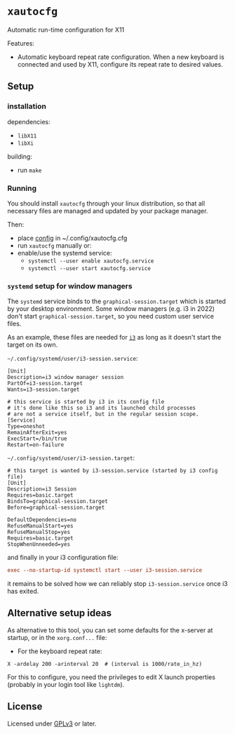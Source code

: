# `xautocfg`

Automatic run-time configuration for X11

Features:
- Automatic keyboard repeat rate configuration.
  When a new keyboard is connected and used by X11, configure its repeat rate to desired values.


## Setup

### installation

dependencies:
- `libX11`
- `libXi`

building:
- run `make`


### Running

You should install `xautocfg` through your linux distribution, so that all necessary files are managed and updated by your package manager.

Then:
- place [config](etc/xautocfg.cfg) in ~/.config/xautocfg.cfg
- run `xautocfg` manually or:
- enable/use the systemd service:
  - `systemctl --user enable xautocfg.service`
  - `systemctl --user start xautocfg.service`


### `systemd` setup for window managers

The `systemd` service binds to the `graphical-session.target` which is started by your desktop environment.
Some window managers (e.g. i3 in 2022) don't start `graphical-session.target`, so you need custom user service files.

As an example, these files are needed for [`i3`](https://i3wm.org/) as long as it doesn't start the target on its own.

`~/.config/systemd/user/i3-session.service`:
```systemd
[Unit]
Description=i3 window manager session
PartOf=i3-session.target
Wants=i3-session.target

# this service is started by i3 in its config file
# it's done like this so i3 and its launched child processes
# are not a service itself, but in the regular session scope.
[Service]
Type=oneshot
RemainAfterExit=yes
ExecStart=/bin/true
Restart=on-failure
```

`~/.config/systemd/user/i3-session.target`:
```
# this target is wanted by i3-session.service (started by i3 config file)
[Unit]
Description=i3 Session
Requires=basic.target
BindsTo=graphical-session.target
Before=graphical-session.target

DefaultDependencies=no
RefuseManualStart=yes
RefuseManualStop=yes
Requires=basic.target
StopWhenUnneeded=yes
```

and finally in your i3 configuration file:

```cfg
exec --no-startup-id systemctl start --user i3-session.service
```

it remains to be solved how we can reliably stop `i3-session.service` once i3 has exited.

## Alternative setup ideas

As alternative to this tool, you can set some defaults for the x-server at startup, or in the `xorg.conf...` file:
- For the keyboard repeat rate:
```
X -ardelay 200 -arinterval 20  # (interval is 1000/rate_in_hz)
```

For this to configure, you need the privileges to edit X launch properties (probably in your login tool like `lightdm`).


## License

Licensed under [GPLv3](LICENSE) or later.
